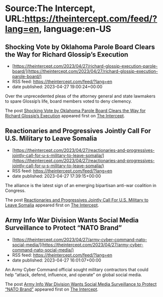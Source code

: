 # Source:The Intercept, URL:https://theintercept.com/feed/?lang=en, language:en-US

## Shocking Vote by Oklahoma Parole Board Clears the Way for Richard Glossip’s Execution
 - [https://theintercept.com/2023/04/27/richard-glossip-execution-parole-board/](https://theintercept.com/2023/04/27/richard-glossip-execution-parole-board/)
 - RSS feed: https://theintercept.com/feed/?lang=en
 - date published: 2023-04-27 19:00:24+00:00

<p>Over the unprecedented pleas of the attorney general and state lawmakers to spare Glossip’s life, board members voted to deny clemency.</p>
<p>The post <a href="https://theintercept.com/2023/04/27/richard-glossip-execution-parole-board/" rel="nofollow">Shocking Vote by Oklahoma Parole Board Clears the Way for Richard Glossip’s Execution</a> appeared first on <a href="https://theintercept.com" rel="nofollow">The Intercept</a>.</p>

## Reactionaries and Progressives Jointly Call For U.S. Military to Leave Somalia
 - [https://theintercept.com/2023/04/27/reactionaries-and-progressives-jointly-call-for-u-s-military-to-leave-somalia/](https://theintercept.com/2023/04/27/reactionaries-and-progressives-jointly-call-for-u-s-military-to-leave-somalia/)
 - RSS feed: https://theintercept.com/feed/?lang=en
 - date published: 2023-04-27 17:39:15+00:00

<p>The alliance is the latest sign of an emerging bipartisan anti-war coalition in Congress.</p>
<p>The post <a href="https://theintercept.com/2023/04/27/reactionaries-and-progressives-jointly-call-for-u-s-military-to-leave-somalia/" rel="nofollow">Reactionaries and Progressives Jointly Call For U.S. Military to Leave Somalia</a> appeared first on <a href="https://theintercept.com" rel="nofollow">The Intercept</a>.</p>

## Army Info War Division Wants Social Media Surveillance to Protect “NATO Brand”
 - [https://theintercept.com/2023/04/27/army-cyber-command-nato-social-media/](https://theintercept.com/2023/04/27/army-cyber-command-nato-social-media/)
 - RSS feed: https://theintercept.com/feed/?lang=en
 - date published: 2023-04-27 16:01:07+00:00

<p>An Army Cyber Command official sought military contractors that could help “attack, defend, influence, and operate” on global social media.</p>
<p>The post <a href="https://theintercept.com/2023/04/27/army-cyber-command-nato-social-media/" rel="nofollow">Army Info War Division Wants Social Media Surveillance to Protect “NATO Brand”</a> appeared first on <a href="https://theintercept.com" rel="nofollow">The Intercept</a>.</p>

